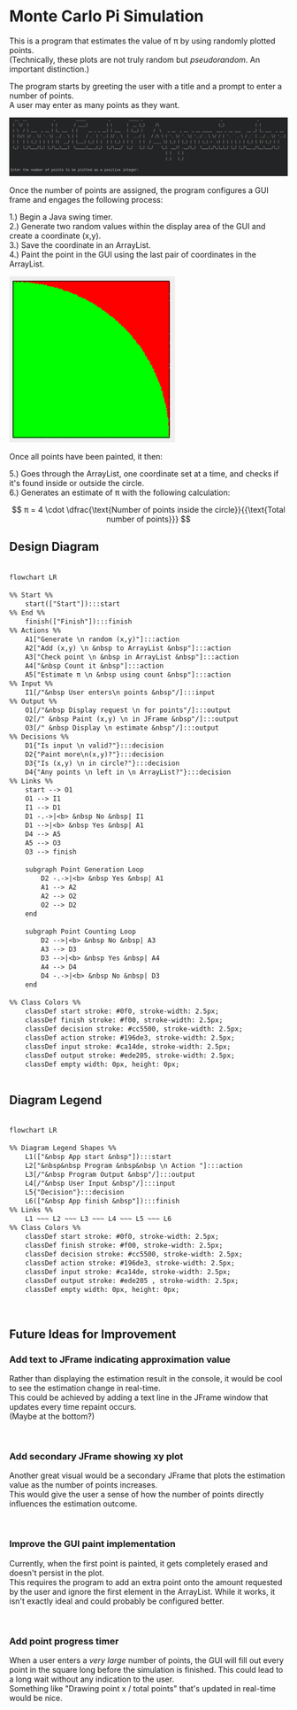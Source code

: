 # Monte Carlo Pi Simulation

This is a program that estimates the value of π by using randomly plotted points.  
(Technically, these plots are not truly random but _pseudorandom_. An important distinction.)

The program starts by greeting the user with a title and a prompt to enter a number of points.  
A user may enter as many points as they want.

<img src="Pictures/MonteCarlo Sample Run 1.png" alt="">


Once the number of points are assigned, the program configures a GUI frame and engages the following process:

1.) Begin a Java swing timer.  
2.) Generate two random values within the display area of the GUI and create a coordinate (x,y).  
3.) Save the coordinate in an ArrayList.  
4.) Paint the point in the GUI using the last pair of coordinates in the ArrayList.

<img src="Pictures/MonteCarlo Sample Run 2.png" width="300" height="300" alt="">


Once all points have been painted, it then:

5.) Goes through the ArrayList, one coordinate set at a time, and checks if it's found inside or outside the circle.  
6.) Generates an estimate of π with the following calculation:

$$ π = 4 \cdot \dfrac{\text{Number of points inside the circle}}{{\text{Total number of points}}} $$

## Design Diagram

```mermaid

flowchart LR

%% Start %%
    start(["Start"]):::start
%% End %% 
    finish(["Finish"]):::finish
%% Actions %%
    A1["Generate \n random (x,y)"]:::action
    A2["Add (x,y) \n &nbsp to ArrayList &nbsp"]:::action
    A3["Check point \n &nbsp in ArrayList &nbsp"]:::action
    A4["&nbsp Count it &nbsp"]:::action
    A5["Estimate π \n &nbsp using count &nbsp"]:::action
%% Input %%
    I1[/"&nbsp User enters\n points &nbsp"/]:::input
%% Output %%
    O1[/"&nbsp Display request \n for points"/]:::output
    O2[/" &nbsp Paint (x,y) \n in JFrame &nbsp"/]:::output
    O3[/" &nbsp Display \n estimate &nbsp"/]:::output
%% Decisions %%
    D1{"Is input \n valid?"}:::decision
    D2{"Paint more\n(x,y)?"}:::decision
    D3{"Is (x,y) \n in circle?"}:::decision
    D4{"Any points \n left in \n ArrayList?"}:::decision
%% Links %%
    start --> O1
    O1 --> I1
    I1 --> D1
    D1 -.->|<b> &nbsp No &nbsp| I1
    D1 -->|<b> &nbsp Yes &nbsp| A1
    D4 --> A5
    A5 --> O3
    O3 --> finish

    subgraph Point Generation Loop
        D2 -.->|<b> &nbsp Yes &nbsp| A1
        A1 --> A2
        A2 --> O2
        O2 --> D2
    end

    subgraph Point Counting Loop
        D2 -->|<b> &nbsp No &nbsp| A3
        A3 --> D3
        D3 -->|<b> &nbsp Yes &nbsp| A4
        A4 --> D4
        D4 -.->|<b> &nbsp No &nbsp| D3
    end

%% Class Colors %%
    classDef start stroke: #0f0, stroke-width: 2.5px;
    classDef finish stroke: #f00, stroke-width: 2.5px;
    classDef decision stroke: #cc5500, stroke-width: 2.5px;
    classDef action stroke: #196de3, stroke-width: 2.5px;
    classDef input stroke: #ca14de, stroke-width: 2.5px;
    classDef output stroke: #ede205, stroke-width: 2.5px;
    classDef empty width: 0px, height: 0px;


```

## Diagram Legend

```mermaid

flowchart LR

%% Diagram Legend Shapes %%    
    L1(["&nbsp App start &nbsp"]):::start
    L2["&nbsp&nbsp Program &nbsp&nbsp \n Action "]:::action
    L3[/"&nbsp Program Output &nbsp"/]:::output
    L4[/"&nbsp User Input &nbsp"/]:::input
    L5{"Decision"}:::decision
    L6(["&nbsp App finish &nbsp"]):::finish
%% Links %%        
    L1 ~~~ L2 ~~~ L3 ~~~ L4 ~~~ L5 ~~~ L6
%% Class Colors %%
    classDef start stroke: #0f0, stroke-width: 2.5px;
    classDef finish stroke: #f00, stroke-width: 2.5px;
    classDef decision stroke: #cc5500, stroke-width: 2.5px;
    classDef action stroke: #196de3, stroke-width: 2.5px;
    classDef input stroke: #ca14de, stroke-width: 2.5px;
    classDef output stroke: #ede205 , stroke-width: 2.5px;
    classDef empty width: 0px, height: 0px;
```

<br>

## Future Ideas for Improvement

### **Add text to JFrame indicating approximation value**

Rather than displaying the estimation result in the console, it would be cool to see the estimation change in
real-time.  
This could be achieved by adding a text line in the JFrame window that updates every time repaint occurs.  
(Maybe at the bottom?)

<br>

### **Add secondary JFrame showing xy plot**

Another great visual would be a secondary JFrame that plots the estimation value as the number of points increases.  
This would give the user a sense of how the number of points directly influences the estimation outcome.

<br>

### **Improve the GUI paint implementation**

Currently, when the first point is painted, it gets completely erased and doesn't persist in the plot.  
This requires the program to add an extra point onto the amount requested by the user and ignore the first element
in the ArrayList. While it works, it isn't exactly ideal and could probably be configured better.

<br>

### **Add point progress timer**

When a user enters a _very large_ number of points, the GUI will fill out every point in the square long before
the simulation is finished. This could lead to a long wait without any indication to the user.  
Something like "Drawing point x / total points" that's updated in real-time would be nice. 